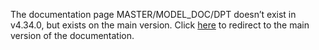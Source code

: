 The documentation page MASTER/MODEL\_DOC/DPT doesn’t exist in v4.34.0, but exists on the main version. Click [here](/docs/transformers/main/en/master/model_doc/dpt) to redirect to the main version of the documentation.